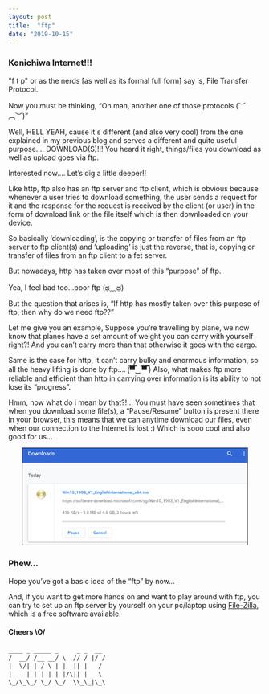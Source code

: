 ```yaml
---
layout: post
title:  "ftp"
date: "2019-10-15"
---
```


### Konichiwa Internet!!!
"f t p" or as the nerds [as well as its formal full form] say is, File Transfer Protocol.

Now you must be thinking, “Oh man, another one of those protocols (︶︹︶)”

Well, HELL YEAH, cause it's different (and also very cool) from the one explained in my previous blog and serves a different and quite useful purpose…. DOWNLOAD(S)!!!
You heard it right, things/files you download as well as upload goes via ftp.

Interested now…. Let’s dig a little deeper!!

Like http, ftp also has an ftp server and ftp client, which is obvious because whenever a user tries to download something, the user sends a request for it and the response for the request is received by the client (or user) in the form of download link or the file itself which is then downloaded on your device.

So basically ‘downloading’, is the copying or transfer of files from an ftp server to ftp client(s) and ‘uploading’ is just the reverse, that is, copying or transfer of files from an ftp client to a fet server.

But nowadays, http has taken over most of this “purpose” of ftp.

Yea, I feel bad too…poor ftp (ಥ﹏ಥ)

But the question that arises is, “If http has mostly taken over this purpose of ftp, then why do we need ftp??”

Let me give you an example, Suppose you’re travelling by plane, we now know that planes have a set amount of weight you can carry with yourself right?! And you can’t carry more than that otherwise it goes with the cargo.

Same is the case for http, it can’t carry bulky and enormous information, so all the heavy lifting is done by ftp…. (̿▀̿‿ ̿▀̿ ̿)
Also, what makes ftp more reliable and efficient than http in carrying over information is its ability to not lose its “progress”.

Hmm, now what do i mean by that?!…
You must have seen sometimes that when you download some file(s), a “Pause/Resume” button is present there in your browser, this means that we can anytime download our files, even when our connection to the Internet is lost :)
Which is sooo cool and also good for us…

<center><img src="/assets/ftp/resume-pause.png" width="450"/></center>

### Phew…

Hope you’ve got a basic idea of the “ftp” by now…

And, if you want to get more hands on and want to play around with ftp, you can try to set up an ftp server by yourself on your pc/laptop using [File-Zilla](https://filezilla-project.org/), which is a free software available.


#### Cheers \O/

```
____ _ _____ _     _ _  __
/  __/ /__ __/ \  // / |/ /
|  \/| | / \ | |  || |   / 
|    | | | | | |/\|| |   \ 
\_/\_\_/ \_/ \_/  \\_\_|\_\
                           
```
